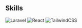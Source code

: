## Skills

![Laravel](https://img.shields.io/badge/Laravel-FFFFFF?style=for-the-badge&logo=laravel&logoColor=FF2D20)
![React](https://img.shields.io/badge/React-FFFFFF?style=for-the-badge&logo=react&logoColor=61DAFB)
![TailwindCSS](https://img.shields.io/badge/Tailwind_CSS-FFFFFF?style=for-the-badge&logo=tailwind-css&logoColor=38B2AC)

